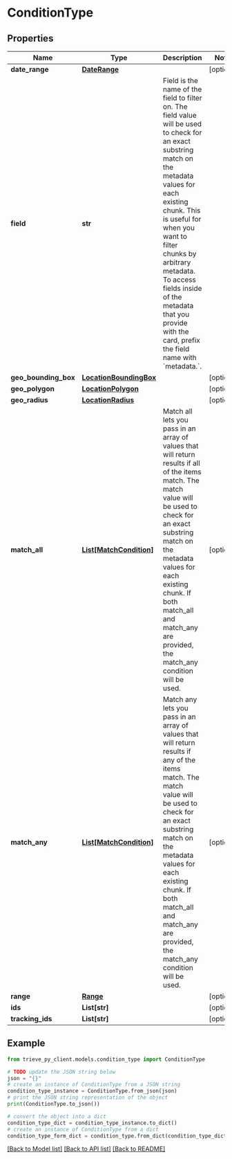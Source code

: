 # ConditionType


## Properties

Name | Type | Description | Notes
------------ | ------------- | ------------- | -------------
**date_range** | [**DateRange**](DateRange.md) |  | [optional] 
**field** | **str** | Field is the name of the field to filter on. The field value will be used to check for an exact substring match on the metadata values for each existing chunk. This is useful for when you want to filter chunks by arbitrary metadata. To access fields inside of the metadata that you provide with the card, prefix the field name with &#x60;metadata.&#x60;. | 
**geo_bounding_box** | [**LocationBoundingBox**](LocationBoundingBox.md) |  | [optional] 
**geo_polygon** | [**LocationPolygon**](LocationPolygon.md) |  | [optional] 
**geo_radius** | [**LocationRadius**](LocationRadius.md) |  | [optional] 
**match_all** | [**List[MatchCondition]**](MatchCondition.md) | Match all lets you pass in an array of values that will return results if all of the items match. The match value will be used to check for an exact substring match on the metadata values for each existing chunk. If both match_all and match_any are provided, the match_any condition will be used. | [optional] 
**match_any** | [**List[MatchCondition]**](MatchCondition.md) | Match any lets you pass in an array of values that will return results if any of the items match. The match value will be used to check for an exact substring match on the metadata values for each existing chunk. If both match_all and match_any are provided, the match_any condition will be used. | [optional] 
**range** | [**Range**](Range.md) |  | [optional] 
**ids** | **List[str]** |  | [optional] 
**tracking_ids** | **List[str]** |  | [optional] 

## Example

```python
from trieve_py_client.models.condition_type import ConditionType

# TODO update the JSON string below
json = "{}"
# create an instance of ConditionType from a JSON string
condition_type_instance = ConditionType.from_json(json)
# print the JSON string representation of the object
print(ConditionType.to_json())

# convert the object into a dict
condition_type_dict = condition_type_instance.to_dict()
# create an instance of ConditionType from a dict
condition_type_form_dict = condition_type.from_dict(condition_type_dict)
```
[[Back to Model list]](../README.md#documentation-for-models) [[Back to API list]](../README.md#documentation-for-api-endpoints) [[Back to README]](../README.md)


